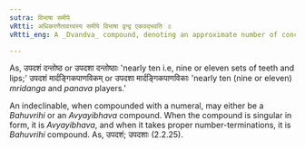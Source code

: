 ```yaml
---
sutra: विभाषा समीपे
vRtti: अधिकरणैतावत्त्वस्य समीपे विभाषा द्वन्द्व एकवद्भवति ॥
vRtti_eng: A _Dvandva_ compound, denoting an approximate number of concrete substances, is optionally singular.

---
```

As, उपदशं दन्तोष्ठ or उपदशा दन्तोष्ठाः 'nearly ten i.e, nine or eleven sets of teeth and lips;' उपदशं मार्दङ्गिकपाणविकम् or उपदशा मार्दङ्गिकपाणविकाः 'nearly ten (nine or eleven) _mridanga_ and _panava_ players.'

An indeclinable, when compounded with a numeral, may either be a _Bahuvrihi_ or an _Avyayibhava_ compound. When the compound is singular in form, it is _Avyayibhava_, and when it takes proper number-terminations, it is _Bahuvrihi_ compound. As, उपदशं; उपदशाः (2.2.25).